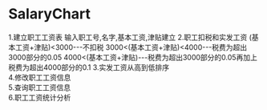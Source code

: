 # SalaryChart
1.建立职工工资表
  输入职工号,名字,基本工资,津贴建立
2.职工扣税和实发工资 
   (基本工资+津贴)<3000---不扣税
   3000<(基本工资+津贴)<4000---税费为超出3000部分的0.05
   4000<(基本工资+津贴)---税费为超出3000部分的0.05再加上税费为超出4000部分的0.1
3.实发工资从高到低排序                
4.修改职工工资信息                  
5.查询职工工资信息                   
6.职工工资统计分析 
  
